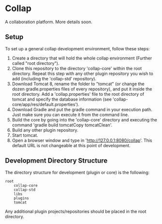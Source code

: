# Collap

A collaboration platform. More details soon.


## Setup

To set up a general collap development environment, follow these steps:

1. Create a directory that will hold the whole collap environment (Further called "root directory").
2. Clone this repository to the directory 'collap-core' within the root directory.
Repeat this step with any other plugin repository you wish to add (including the 'collap-std' repository).
3. Download Tomcat 8, rename the folder to "tomcat" (or change the dozen gradle.properties files of every repository),
and put it inside the root directory. Add a 'collap.properties' file to the root directory of tomcat and specify the
database information (see 'collap-core/app/res/default.properties').
4. Download Gradle and put the gradle command in your execution path. Just make sure you can execute it from the command line.
5. Build the core by going into the 'collap-core' directory and executing the command 'gradle build tomcatCopy tomcatClean'.
6. Build any other plugin repository.
7. Start tomcat.
8. Open a browser window and type in 'http://127.0.0.1:8080/collap'. This default URL is not changeable at this point of development.


## Development Directory Structure

The directory structure for development (plugin or core) is the following:

    root
        collap-core
        collap-std
        libs
        plugins
        tomcat

Any additional plugin projects/repositories should be placed in the root directory.